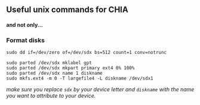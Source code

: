 ## Useful unix commands for CHIA

#### and not only...

### Format disks

```
sudo dd if=/dev/zero of=/dev/sdx bs=512 count=1 conv=notrunc

sudo parted /dev/sdx mklabel gpt
sudo parted /dev/sdx mkpart primary ext4 0% 100%
sudo parted /dev/sdx name 1 diskname
sudo mkfs.ext4 -m 0 -T largefile4 -L diskname /dev/sdx1
```

_make sure you replace `sdx` by your device letter and `diskname` with the name you want to attribute to your device._
